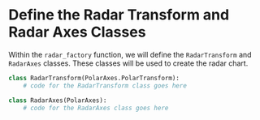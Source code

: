 # Define the Radar Transform and Radar Axes Classes

Within the `radar_factory` function, we will define the `RadarTransform` and `RadarAxes` classes. These classes will be used to create the radar chart.

```python
class RadarTransform(PolarAxes.PolarTransform):
    # code for the RadarTransform class goes here

class RadarAxes(PolarAxes):
    # code for the RadarAxes class goes here
```
